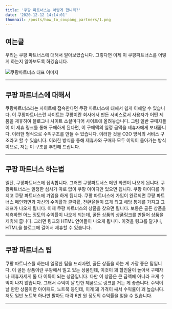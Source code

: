 ```yaml
---
title: '쿠팡 파트너스는 어떻게 합니까?'
date: '2020-12-12 14:14:01'
thumnail: /posts/how_to_coupang_partners/1.png
---
```


## 여는글

우리는 쿠팡 파트너스에 대해서 알아보았습니다. 그렇다면 이제 이 쿠팡파트너스를 어떻게 하는지 알아보도록 하겠습니다.

![쿠팡파트너스 대표 이미지](/posts/how_to_coupang_partners/1.png)

---

## 쿠팡 파트너스에 대해서

쿠팡파트너스라는 사이트에 접속한다면 쿠팡 파트너스에 대해서 쉽게 이해할 수 있습니다. 이 쿠팡파트너스란 사이트는 쿠팡이란 회사에서 만든 서비스로서 사용자가 어떤 제품을 제휴하여 블로그나 사이트 소셜미디어 사이트에 올려놓습니다. 그럼 일반 구매자들이 이 제휴 링크를 통해 구매하게 된다면, 이 구매액의 일정 금액을 제휴자에게 보내줍니다. 이러한 형식으로 수익구조를 만들 수 있습니다. 이러한 것을 O2O 방식의 서비스 구조라고 할 수 있습니다. 이러한 방식을 통해 제휴사와 구매자 모두 이익이 돌아가는 방식이므로, 저는 이 구조를 추천해 드립니다.

---

## 쿠팡 파트너스 하는법

일단, 쿠팡파트너스에 접속합니다. 그러면 쿠팡파트너스 메인 화면이 나오게 됩니다. 쿠팡파트너스는 일정한 심사가 따로 없이 쿠팡 아이디만 있으면 됩니다. 쿠팡 아이디를 가지고 쿠팡 파트너스에 가입을 하게 됩니다. 쿠팡 파트너스에 가입이 완료되면 쿠팡 파트너스 메인화면과 자신의 수익률과 클릭률, 전환율들이 뜨게 되고 해당 통계를 가지고 그래프가 나오게 됩니다. 이제 쿠팡 파트너스의 상품을 찾으면 됩니다. 보통은 골든 상품을 제휴하면 어느 정도의 수익률이 나오게 되는데, 골든 상품의 상품링크를 만들어 상품을 제휴해 줍니다. 그러면 링크와 HTML 언어들이 나오게 됩니다. 이것을 링크를 달거나, HTML을 블로그에 걸어서 제휴할 수 있습니다.

---

## 쿠팡 파트너스 팁

쿠팡 파트너스를 하는데 일정한 팁을 드리자면, 골든 상품을 하는 게 가장 좋은 팁입니다. 이 골든 상품이란 쿠팡에서 밀고 있는 상품인데, 이것이 꽤 할인율이 높아서 구매자나 제휴자세게 둘 다 이득이 되는 상품입니다. 다만 이 상품은 큰 금액에 아니라 크게 수익이 나지 않습니다. 그래서 수익이 날 만한 제품으로 링크를 거는 게 좋습니다. 수익이 날 만한 상품이란 아이패드, 노트북 등인데, 이게 꽤 가격이 쌔서 수익률이 꽤 높습니다. 저도 일반 노트북 하나만 팔아도 대략 6만 원 정도의 수익률을 얻을 수 있습니다.

---
